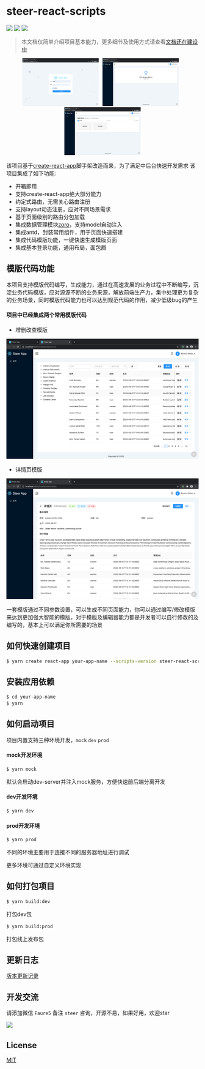 # steer-react-scripts

[![](https://img.shields.io/npm/v/steer-react-scripts.svg?style=flat-square)](https://npmjs.org/package/steer-react-scripts)
[![](https://img.shields.io/npm/dt/steer-react-scripts.svg?style=flat-square)](https://npmjs.org/package/steer-react-scripts)
[![](https://img.shields.io/npm/l/steer-react-scripts.svg?style=flat-square)](https://npmjs.org/package/steer-react-scripts)

> 本文档仅简单介绍项目基本能力，更多细节及使用方式请查看[文档还在建设中]()

<center>
  <img width="200" src="https://github.com/FaureWu/steer-react-scripts/raw/master/images/login.png" style="margin: 0 10px 0 0" /><img width="200" style="margin: 0 10px 0 0" src="https://github.com/FaureWu/steer-react-scripts/raw/master/images/home.png" /><img width="200" src="https://github.com/FaureWu/steer-react-scripts/raw/master/images/editor.png" />
</center>

该项目基于[create-react-app](https://create-react-app.dev/docs/getting-started/)脚手架改造而来，为了满足中后台快速开发需求
该项目集成了如下功能:

* 开箱即用
* 支持create-react-app绝大部分能力
* 约定式路由，无需关心路由注册
* 支持layout动态注册，应对不同场景需求
* 基于页面级别的路由分包加载
* 集成数据管理模块[zoro](https://faurewu.github.io/zoro/)，支持model自动注入
* 集成antd，封装常用组件，用于页面快速搭建
* 集成代码模版功能，一键快速生成模版页面
* 集成基本登录功能，通用布局，面包屑

## 模版代码功能

本项目支持模版代码编写，生成能力，通过在高速发展的业务过程中不断编写，沉淀业务代码模版，应对源源不断的业务来源，解放前端生产力，集中处理更为复杂的业务场景，同时模版代码能力也可以达到规范代码的作用，减少低级bug的产生

#### 项目中已经集成两个常用模版代码

* 增删改查模版

![增删改查模版](https://github.com/FaureWu/steer-react-scripts/raw/master/images/crud.png)

* 详情页模版

![详情页模版](https://github.com/FaureWu/steer-react-scripts/raw/master/images/detail.png)

一套模版通过不同参数设置，可以生成不同页面能力，你可以通过编写/修改模版来达到更加强大智能的模版，对于模版及编辑器能力都是开发者可以自行修改的及编写的，基本上可以满足你所需要的场景

## 如何快速创建项目

```bash
$ yarn create react-app your-app-name --scripts-version steer-react-scripts
```

## 安装应用依赖

```bash
$ cd your-app-name
$ yarn
```

## 如何启动项目

项目内置支持三种环境开发，`mock` `dev` `prod`

#### mock开发环境

```bash
$ yarn mock
```

默认会启动dev-server并注入mock服务，方便快速前后端分离开发

#### dev开发环境

```bash
$ yarn dev
```

#### prod开发环境

```bash
$ yarn prod
```

不同的环境主要用于连接不同的服务器地址进行调试

更多环境可通过自定义环境实现

## 如何打包项目

```bash
$ yarn build:dev
```

打包dev包

```bash
$ yarn build:prod
```

打包线上发布包

## 更新日志

[版本更新记录](https://github.com/FaureWu/zoro/releases)

## 开发交流

请添加微信 `Faure5` 备注 `steer` 咨询，开源不易，如果好用，欢迎star

<img src="https://img.baobeicang.com/user_upload/rc-upload-1539676937885-2.jpeg" width="150" />

## License

[MIT](https://tldrlegal.com/license/mit-license)